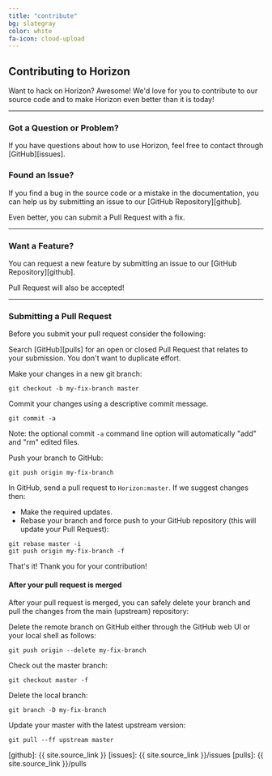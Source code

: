 ```yaml
---
title: "contribute"
bg: slategray
color: white
fa-icon: cloud-upload
---
```


## Contributing to Horizon

Want to hack on Horizon? Awesome! We'd love for you to contribute to our source code and to make Horizon even better than it is today!

-------------------------


### Got a Question or Problem?

If you have questions about how to use Horizon, feel free to contact through [GitHub][issues].

### Found an Issue?

If you find a bug in the source code or a mistake in the documentation, you can help us by submitting an issue to our [GitHub Repository][github]. 

Even better, you can submit a Pull Request with a fix.

-------------------------


### Want a Feature?

You can request a new feature by submitting an issue to our [GitHub Repository][github]. 

Pull Request will also be accepted!

-------------------------


### Submitting a Pull Request
Before you submit your pull request consider the following:

Search [GitHub][pulls] for an open or closed Pull Request that relates to your submission. You don't want to duplicate effort.

Make your changes in a new git branch:

```
git checkout -b my-fix-branch master
```

Commit your changes using a descriptive commit message.

```
git commit -a
```

Note: the optional commit `-a` command line option will automatically "add" and "rm" edited files.

Push your branch to GitHub:

```
git push origin my-fix-branch
```

In GitHub, send a pull request to `Horizon:master`.
If we suggest changes then:
* Make the required updates.
* Rebase your branch and force push to your GitHub repository (this will update your Pull Request):

```
git rebase master -i
git push origin my-fix-branch -f
```

That's it! Thank you for your contribution!

#### After your pull request is merged

After your pull request is merged, you can safely delete your branch and pull the changes
from the main (upstream) repository:

Delete the remote branch on GitHub either through the GitHub web UI or your local shell as follows:

```
git push origin --delete my-fix-branch
```

Check out the master branch:

```
git checkout master -f
```

Delete the local branch:

```
git branch -D my-fix-branch
```

Update your master with the latest upstream version:

```
git pull --ff upstream master
```

[github]: {{ site.source_link }}
[issues]: {{ site.source_link }}/issues
[pulls]: {{ site.source_link }}/pulls
